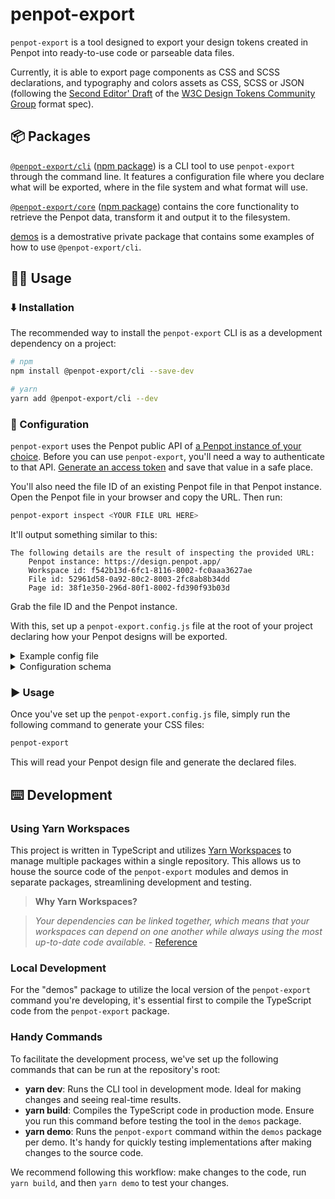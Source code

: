 # penpot-export

`penpot-export` is a tool designed to export your design tokens created in Penpot into ready-to-use code or parseable data files.

Currently, it is able to export page components as CSS and SCSS declarations, and typography and colors assets as CSS, SCSS or JSON (following the [Second Editor' Draft](https://second-editors-draft.tr.designtokens.org/format/) of the [W3C Design Tokens Community Group](https://github.com/design-tokens/community-group) format spec).


## 📦 Packages

[`@penpot-export/cli`](./packages/cli/) ([npm package](https://www.npmjs.com/package/@penpot-export/cli)) is a CLI tool to use `penpot-export` through the command line. It features a configuration file where you declare what will be exported, where in the file system and what format will use.

[`@penpot-export/core`](./packages/core/) ([npm package](https://www.npmjs.com/package/@penpot-export/core)) contains the core functionality to retrieve the Penpot data, transform it and output it to the filesystem.

[demos](./packages/demos/) is a demostrative private package that contains some examples of how to use `@penpot-export/cli`.


## 🧑‍💻 Usage

### ⬇️ Installation

The recommended way to install the `penpot-export` CLI is as a development dependency on a project:

```bash
# npm
npm install @penpot-export/cli --save-dev

# yarn
yarn add @penpot-export/cli --dev
```

### 🔧 Configuration

`penpot-export` uses the Penpot public API of [a Penpot instance of your choice](https://help.penpot.app/user-guide/introduction/quickstart/). Before you can use `penpot-export`, you'll need a way to authenticate to that API. [Generate an access token](https://help.penpot.app/technical-guide/integration/#access-tokens) and save that value in a safe place.

You'll also need the file ID of an existing Penpot file in that Penpot instance. Open the Penpot file in your browser and copy the URL. Then run:

```sh
penpot-export inspect <YOUR FILE URL HERE>
```

It'll output something similar to this:

```
The following details are the result of inspecting the provided URL:
    Penpot instance: https://design.penpot.app/
    Workspace id: f542b13d-6fc1-8116-8002-fc0aaa3627ae
    File id: 52961d58-0a92-80c2-8003-2fc8ab8b34dd
    Page id: 38f1e350-296d-80f1-8002-fd390f93b03d
```

Grab the file ID and the Penpot instance.

With this, set up a `penpot-export.config.js` file at the root of your project declaring how your Penpot designs will be exported.

<details>
<summary> Example config file</summary>

`penpot-export.config.js`:
```js
// @ts-check
require('dotenv').config()

if (typeof process.env.PENPOT_ACCESS_TOKEN !== 'string') {
  throw new Error('Missing PENPOT_ACCESS_TOKEN environment variable')
}

/**
 * @type {import('@penpot-export/core').UserConfig}
 */
const config = {
  instance: process.env.PENPOT_BASE_URL || undefined,
  accessToken: process.env.PENPOT_ACCESS_TOKEN,
  files: [
    {
      fileId: '4a499800-872e-80e1-8002-fc0b585dc061',
      colors: [
        {
          format: 'scss',
          output: 'src/styles/colors.css', // 👈 Path where your colors SCSS file should be generated.
        },
      ],
      typographies: [
        {
          format: 'json',
          output: 'src/styles/typographies.css', // 👈 Path where your typographies JSON file should be generated.
        },
      ],
    },
    {
      fileId: 'abea3ef6-4c19-808a-8003-01370d9cb586',
      pages: [
        {
          pageId: '71b1702b-2eb1-81d6-8002-f82a5f182088',
          format: 'css',
          output: 'src/styles/ui.css', // 👈 Path where your page components CSS file should be generated.
        },
      ],
    },
  ],
}

module.exports = config
```
</details>

<details>
<summary>Configuration schema</summary>

Config schema:

property | type | notes
-------- | ---- | -----
`instance` | (optional) string | Defaults to https://design.penpot.app
`accessToken` | string | The access token used to authenticate to the instance above
`files` | FileConfig object | A list of files to export, each with its own configuration

FileConfig schema:

property | type | notes
-------- | ---- | -----
`fileId` | string | The UUID of the file where assets will be exported
`colors` | (optional) ColorsConfig | A list of outputs for color assets
`typographies` | (optional) TypographiesConfig | A list of outputs for typography assets
`pages` | (optional) PagesConfig | A list of outputs for page components

AssetConfig (ColorsConfig, TypographiesConfig, PagesConfig) schema:

property | type | notes
-------- | ---- | -----
`output` | string | Relative route where your file should be generated
`format` | `css`|`scss`|`json` | Desired format to be generated
`fileId` | string (only for PagesConfig) | The UUID of the page from where components will be exported

</details>

### ▶️ Usage

Once you've set up the `penpot-export.config.js` file, simply run the following command to generate your CSS files:

```bash
penpot-export
```

This will read your Penpot design file and generate the declared files.


## ⌨️ Development

### Using Yarn Workspaces

This project is written in TypeScript and utilizes [Yarn Workspaces](https://classic.yarnpkg.com/lang/en/docs/workspaces/) to manage multiple packages within a single repository. This allows us to house the source code of the `penpot-export` modules and demos in separate packages, streamlining development and testing.

> **Why Yarn Workspaces?**

> _Your dependencies can be linked together, which means that your workspaces can depend on one another while always using the most up-to-date code available._ - [Reference](https://classic.yarnpkg.com/lang/en/docs/workspaces/#toc-why-would-you-want-to-do-this)

### Local Development

For the "demos" package to utilize the local version of the `penpot-export` command you're developing, it's essential first to compile the TypeScript code from the `penpot-export` package.

### Handy Commands

To facilitate the development process, we've set up the following commands that can be run at the repository's root:

- **yarn dev**: Runs the CLI tool in development mode. Ideal for making changes and seeing real-time results.
- **yarn build**: Compiles the TypeScript code in production mode. Ensure you run this command before testing the tool in the `demos` package.
- **yarn demo**: Runs the `penpot-export` command within the `demos` package per demo. It's handy for quickly testing implementations after making changes to the source code.

We recommend following this workflow: make changes to the code, run `yarn build`, and then `yarn demo` to test your changes.

